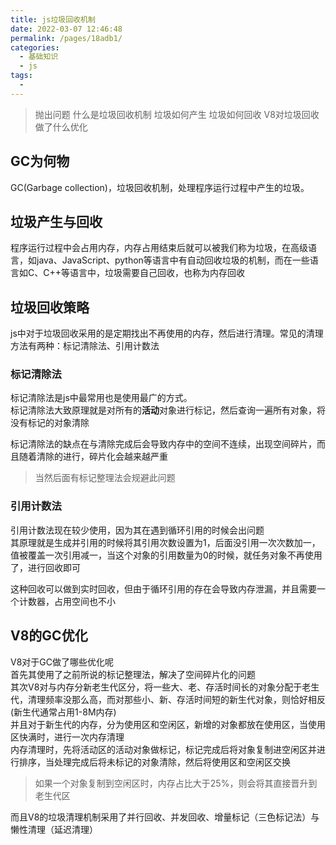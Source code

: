 ```yaml
---
title: js垃圾回收机制
date: 2022-03-07 12:46:48
permalink: /pages/18adb1/
categories:
  - 基础知识
  - js
tags:
  - 
---
```



> 抛出问题
    什么是垃圾回收机制
    垃圾如何产生
    垃圾如何回收
    V8对垃圾回收做了什么优化

## GC为何物
GC(Garbage collection)，垃圾回收机制，处理程序运行过程中产生的垃圾。  

## 垃圾产生与回收
程序运行过程中会占用内存，内存占用结束后就可以被我们称为垃圾，在高级语言，如java、JavaScript、python等语言中有自动回收垃圾的机制，而在一些语言如C、C++等语言中，垃圾需要自己回收，也称为内存回收  


## 垃圾回收策略
js中对于垃圾回收采用的是定期找出不再使用的内存，然后进行清理。常见的清理方法有两种：标记清除法、引用计数法  

### 标记清除法
标记清除法是js中最常用也是使用最广的方式。  
标记清除法大致原理就是对所有的**活动**对象进行标记，然后查询一遍所有对象，将没有标记的对象清除  

标记清除法的缺点在与清除完成后会导致内存中的空间不连续，出现空间碎片，而且随着清除的进行，碎片化会越来越严重  
> 当然后面有标记整理法会规避此问题
### 引用计数法
引用计数法现在较少使用，因为其在遇到循环引用的时候会出问题  
其原理就是生成并引用的时候将其引用次数设置为1，后面没引用一次次数加一，值被覆盖一次引用减一，当这个对象的引用数量为0的时候，就任务对象不再使用了，进行回收即可

这种回收可以做到实时回收，但由于循环引用的存在会导致内存泄漏，并且需要一个计数器，占用空间也不小    

## V8的GC优化

V8对于GC做了哪些优化呢  
首先其使用了之前所说的标记整理法，解决了空间碎片化的问题  
其次V8对与内存分新老生代区分，将一些大、老、存活时间长的对象分配于老生代，清理频率没那么高，而对那些小、新、存活时间短的新生代对象，则恰好相反(新生代通常占用1-8M内存)  
并且对于新生代的内存，分为使用区和空闲区，新增的对象都放在使用区，当使用区快满时，进行一次内存清理  
内存清理时，先将活动区的活动对象做标记，标记完成后将对象复制进空闲区并进行排序，当处理完成后将未标记的对象清除，然后将使用区和空闲区交换  
>如果一个对象复制到空闲区时，内存占比大于25%，则会将其直接晋升到老生代区  

而且V8的垃圾清理机制采用了并行回收、并发回收、增量标记（三色标记法）与懒性清理（延迟清理）  
